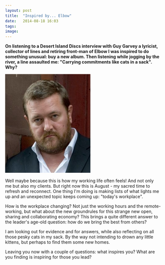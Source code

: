 ```yaml
---
layout: post
title:  "Inspired by... Elbow"
date:   2014-08-18 16:03
tags: 
image: 
---
```


**On listening to a Desert Island Discs interview with Guy Garvey a lyricist, collector of lines and retiring front-man of Elbow I was inspired to do something unusual: buy a new album. Then listening while jogging by the river, a line assaulted me: "Carrying commitments like cats in a sack". Why?**

![](/libb/images/guy_garvey.png)

Well maybe because this is how my working life often feels! And not only me but also my clients. But right now this is August - my sacred time to refresh and reconnect. One thing I'm doing is making lists of what lights me up and an unexpected topic keeps coming up: "today's workplace". 

How is the workplace changing? Not just the working hours and the remote-working, but what about the new groundrules for this strange new open, sharing and collaborating economy? This brings a quite different answer to the leader's age-old question: how do we bring the best from others?

I am looking out for evidence and for answers, while also reflecting on all those pesky cats in my sack. By the way not intending to drown any little kittens, but perhaps to find them some new homes. 

Leaving you now with a couple of questions: what inspires you? What are you finding is inspiring for those you lead?